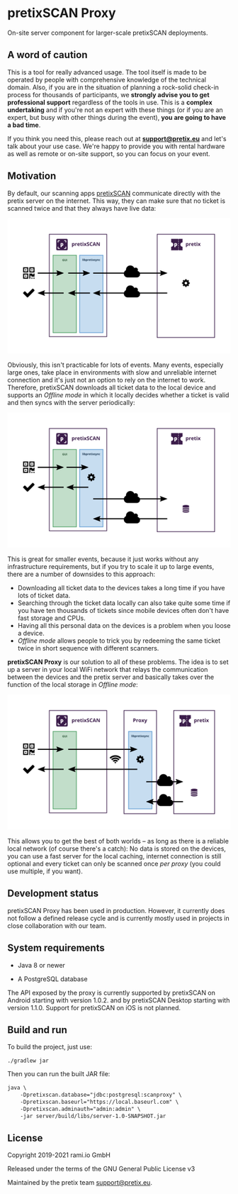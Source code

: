 pretixSCAN Proxy
================

On-site server component for larger-scale pretixSCAN deployments.

A word of caution
-----------------

This is a tool for really advanced usage. The tool itself is made to be operated by people with comprehensive knowledge of the technical domain. Also, if you are in the situation of planning a rock-solid check-in process for thousands of participants, we **strongly advise you to get professional support** regardless of the tools in use. This is a **complex undertaking** and if you're not an expert with these things (or if you are an expert, but busy with other things during the event), **you are going to have a bad time**.

If you think you need this, please reach out at **support@pretix.eu** and let's talk about your use case. 
We're happy to provide you with rental hardware as well as remote or on-site support, so you can focus on your event.

Motivation
----------

By default, our scanning apps [pretixSCAN](https://pretix.eu/about/en/scan) communicate directly with the pretix server on the internet. This way, they can make sure that no ticket is scanned twice and that they always have live data:

![Online scanning](res/online.png?raw=true)

Obviously, this isn't practicable for lots of events. Many events, especially large ones, take place in environments with slow and unreliable internet connection and it's just not an option to rely on the internet to work. Therefore, pretixSCAN downloads all ticket data to the local device and supports an *Offline mode* in which it locally decides whether a ticket is valid and then syncs with the server periodically:

![Offline scanning](res/offline.png?raw=true)

This is great for smaller events, because it just works without any infrastructure requirements, but if you try to scale it up to large events, there are a number of downsides to this approach:

* Downloading all ticket data to the devices takes a long time if you have lots of ticket data.
* Searching through the ticket data locally can also take quite some time if you have ten thousands of tickets since mobile devices often don't have fast storage and CPUs.
* Having all this personal data on the devices is a problem when you loose a device.
* *Offline mode* allows people to trick you by redeeming the same ticket twice in short sequence with different scanners.

**pretixSCAN Proxy** is our solution to all of these problems. The idea is to set up a server in your local WiFi network that relays the communication between the devices and the pretix server and basically takes over the function of the local storage in *Offline mode*:

![Proxy mode](res/proxy.png?raw=true)

This allows you to get the best of both worlds – as long as there is a reliable local network (of course there's a catch): No data is stored on the devices, you can use a fast server for the local caching, internet connection is still optional and every ticket can only be scanned once *per proxy* (you could use multiple, if you want).

Development status
------------------

pretixSCAN Proxy has been used in production. However, it currently does not follow a defined release cycle
and is currently mostly used in projects in close collaboration with our team.

System requirements
-------------------

* Java 8 or newer

* A PostgreSQL database

The API exposed by the proxy is currently supported by pretixSCAN on Android starting with version 1.0.2. and by pretixSCAN Desktop starting with version 1.1.0. Support for pretixSCAN on iOS is not planned.

Build and run
-------------

To build the project, just use:

    ./gradlew jar
    
Then you can run the built JAR file:

    java \
        -Dpretixscan.database="jdbc:postgresql:scanproxy" \
        -Dpretixscan.baseurl="https://local.baseurl.com" \
        -Dpretixscan.adminauth="admin:admin" \
        -jar server/build/libs/server-1.0-SNAPSHOT.jar


License
-------

Copyright 2019-2021 rami.io GmbH

Released under the terms of the GNU General Public License v3

Maintained by the pretix team <support@pretix.eu>.